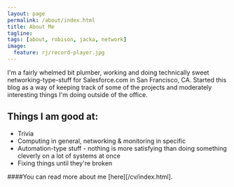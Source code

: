 ```yaml
---
layout: page
permalink: /about/index.html
title: About Me
tagline:
tags: [about, robison, jacka, network]
image:
  feature: rj/record-player.jpg
---
```


I'm a fairly whelmed bit plumber, working and doing technically sweet networking-type-stuff for Salesforce.com in San Francisco, CA. Started this blog as a way of keeping track of some of the projects and moderately interesting things I'm doing outside of the office.

## Things I am good at:

* Trivia
* Computing in general, networking & monitoring in specific
* Automation-type stuff - nothing is more satisfying than doing something cleverly on a lot of systems at once
* Fixing things until they're broken

####You can read more about me [here][/cv/index.html].
